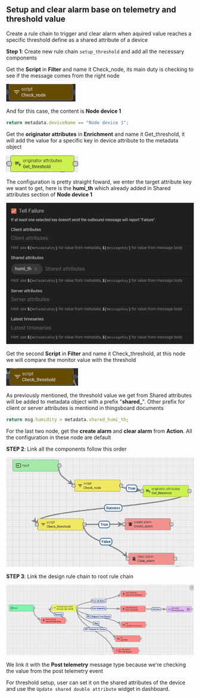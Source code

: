 ## Setup and clear alarm base on telemetry and threshold value

Create a rule chain to trigger and clear alarm when aquired value reaches a specific threshold define as a shared attribute of a device

**Step 1**: Create new rule chain ``setup_threshold`` and add all the necessary components

Get the **Script** in **Filter** and name it Check_node, its main duty is checking to see if the message comes from the right node

![](../../../Environment/Images/script_Check_node.png)

And for this case, the content is **Node device 1**

```js
return metadata.deviceName == "Node device 1";
```

Get the **originator attributes** in **Enrichment** and name it Get_threshold, it will add the value for a specific key in device attribute to the metadata object

![](../../../Environment/Images/originator_attributes.png)

The configuration is pretty straight foward, we enter the target attribute key we want to get, here is the **humi_th** which already added in Shared attributes section of **Node device 1**

![](../../../Environment/Images/originator_attributes_config.png)

Get the second **Script** in **Filter** and name it Check_threshold, at this node we will compare the monitor value with the threshold

![](../../../Environment/Images/script_Check_threshold.png)

As previously mentioned, the threshold value we get from Shared attributes will be added to metadata object with a prefix "**shared_**". Other prefix for client or server attributes is mentiond in thingsboard documents

```js
return msg.humidity > metadata.shared_humi_th;
```

For the last two node, get the **create alarm** and **clear alarm** from **Action**. All the configuration in these node are default

**STEP 2**: Link all the components follow this order

![](../../../Environment/Images/setup_threshold.png)

**STEP 3**: Link the design rule chain to root rule chain

![](../../../Environment/Images/root_rule_chain_for_threshold_setup.png)

We link it with the **Post telemetry** message type because we're checking the value from the post telemetry event

For threshold setup, user can set it on the shared attributes of the device and use the ``Update shared double attribute`` widget in dashboard.
